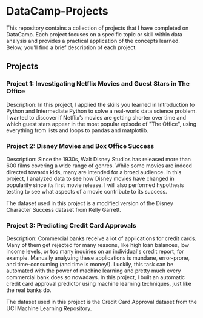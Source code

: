 # DataCamp-Projects

This repository contains a collection of projects that I have completed on DataCamp. Each project focuses on a specific topic or skill within data analysis and provides a practical application of the concepts learned. Below, you'll find a brief description of each project.

## Projects

### Project 1: Investigating Netflix Movies and Guest Stars in The Office

Description: In this project, I applied the skills you learned in Introduction to Python and Intermediate Python to solve a real-world data science problem. I wanted to discover if Netflix’s movies are getting shorter over time and which guest stars appear in the most popular episode of "The Office", using everything from lists and loops to pandas and matplotlib.


### Project 2: Disney Movies and Box Office Success

Description: Since the 1930s, Walt Disney Studios has released more than 600 films covering a wide range of genres. While some movies are indeed directed towards kids, many are intended for a broad audience. In this project, I analyzed data to see how Disney movies have changed in popularity since its first movie release. I will also performed hypothesis testing to see what aspects of a movie contribute to its success.

The dataset used in this project is a modified version of the Disney Character Success dataset from Kelly Garrett.


### Project 3: Predicting Credit Card Approvals

Description: Commercial banks receive a lot of applications for credit cards. Many of them get rejected for many reasons, like high loan balances, low income levels, or too many inquiries on an individual's credit report, for example. Manually analyzing these applications is mundane, error-prone, and time-consuming (and time is money!). Luckily, this task can be automated with the power of machine learning and pretty much every commercial bank does so nowadays. In this project, I built an automatic credit card approval predictor using machine learning techniques, just like the real banks do.

The dataset used in this project is the Credit Card Approval dataset from the UCI Machine Learning Repository.
